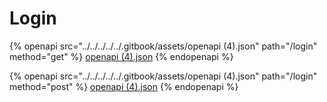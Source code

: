 # Login

{% openapi src="../../../../../.gitbook/assets/openapi (4).json" path="/login" method="get" %}
[openapi (4).json](<../../../../../.gitbook/assets/openapi (4).json>)
{% endopenapi %}

{% openapi src="../../../../../.gitbook/assets/openapi (4).json" path="/login" method="post" %}
[openapi (4).json](<../../../../../.gitbook/assets/openapi (4).json>)
{% endopenapi %}

